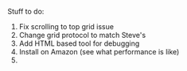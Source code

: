 Stuff to do:

1) Fix scrolling to top grid issue
2) Change grid protocol to match Steve's
3) Add HTML based tool for debugging
4) Install on Amazon (see what performance is like)
5) 
